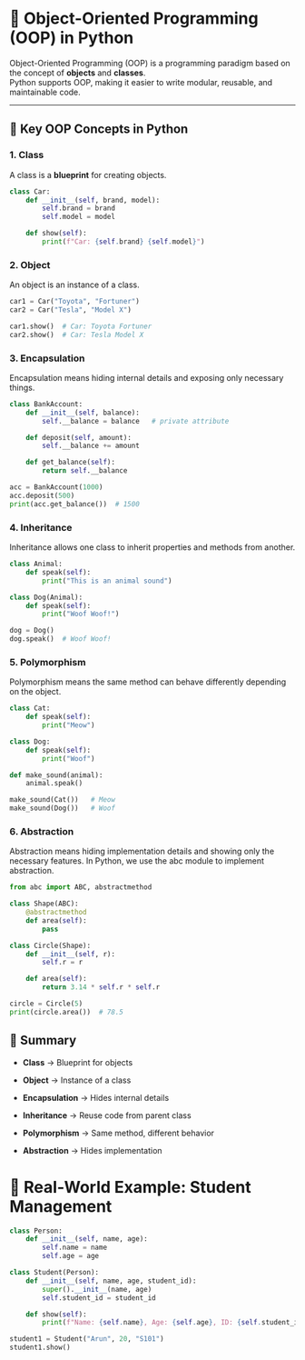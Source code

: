 # 📘 Object-Oriented Programming (OOP) in Python

Object-Oriented Programming (OOP) is a programming paradigm based on the concept of **objects** and **classes**.  
Python supports OOP, making it easier to write modular, reusable, and maintainable code.

---

## 🔑 Key OOP Concepts in Python

### 1. **Class**

A class is a **blueprint** for creating objects.

```python
class Car:
    def __init__(self, brand, model):
        self.brand = brand
        self.model = model

    def show(self):
        print(f"Car: {self.brand} {self.model}")
```

### 2. Object

An object is an instance of a class.

```python
car1 = Car("Toyota", "Fortuner")
car2 = Car("Tesla", "Model X")

car1.show()  # Car: Toyota Fortuner
car2.show()  # Car: Tesla Model X
```

### 3. Encapsulation

Encapsulation means hiding internal details and exposing only necessary things.

```python
class BankAccount:
    def __init__(self, balance):
        self.__balance = balance   # private attribute

    def deposit(self, amount):
        self.__balance += amount

    def get_balance(self):
        return self.__balance

acc = BankAccount(1000)
acc.deposit(500)
print(acc.get_balance())  # 1500
```

### 4. Inheritance

Inheritance allows one class to inherit properties and methods from another.

```python
class Animal:
    def speak(self):
        print("This is an animal sound")

class Dog(Animal):
    def speak(self):
        print("Woof Woof!")

dog = Dog()
dog.speak()  # Woof Woof!
```

### 5. Polymorphism

Polymorphism means the same method can behave differently depending on the object.

```python
class Cat:
    def speak(self):
        print("Meow")

class Dog:
    def speak(self):
        print("Woof")

def make_sound(animal):
    animal.speak()

make_sound(Cat())   # Meow
make_sound(Dog())   # Woof
```

### 6. Abstraction

Abstraction means hiding implementation details and showing only the necessary features.
In Python, we use the abc module to implement abstraction.

```python
from abc import ABC, abstractmethod

class Shape(ABC):
    @abstractmethod
    def area(self):
        pass

class Circle(Shape):
    def __init__(self, r):
        self.r = r

    def area(self):
        return 3.14 * self.r * self.r

circle = Circle(5)
print(circle.area())  # 78.5
```

## 📝 Summary

- **Class** → Blueprint for objects

- **Object** → Instance of a class

- **Encapsulation** → Hides internal details

- **Inheritance** → Reuse code from parent class

- **Polymorphism** → Same method, different behavior

- **Abstraction** → Hides implementation

# 🚀 Real-World Example: Student Management

```python
class Person:
    def __init__(self, name, age):
        self.name = name
        self.age = age

class Student(Person):
    def __init__(self, name, age, student_id):
        super().__init__(name, age)
        self.student_id = student_id

    def show(self):
        print(f"Name: {self.name}, Age: {self.age}, ID: {self.student_id}")

student1 = Student("Arun", 20, "S101")
student1.show()
```

